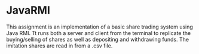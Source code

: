 # JavaRMI
This assignment is an implementation of a basic share trading system using Java RMI. 
Tt runs both a server and client from the terminal to replicate the buying/selling of shares as well as depositing and withdrawing funds.
The imitation shares are read in from a .csv file.
